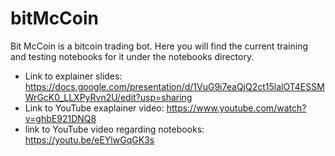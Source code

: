 # bitMcCoin

Bit McCoin is a bitcoin trading bot. Here you will find the current training and testing notebooks for it under the notebooks directory.

* Link to explainer slides: https://docs.google.com/presentation/d/1VuG9i7eaQjQ2ct15lalOT4ESSMWrGcK0_LLXPyRvn2U/edit?usp=sharing
* Link to YouTube exaplainer video: https://www.youtube.com/watch?v=ghbE921DNQ8
* link to YouTube video regarding notebooks: https://youtu.be/eEYlwGqGK3s

